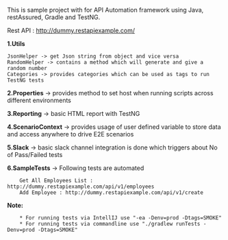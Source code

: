 This is sample project with for API Automation framework using Java, restAssured, Gradle and TestNG.

Rest API : http://dummy.restapiexample.com/

**1.Utils**

    JsonHelper -> get Json string from object and vice versa
    RandomHelper -> contains a method which will generate and give a random number
    Categories -> provides categories which can be used as tags to run TestNG tests

**2.Properties** -> provides method to set host when running scripts across different environments

**3.Reporting** -> basic HTML report with TestNG

**4.ScenarioContext** -> provides usage of user defined variable to store data and access anywhere to drive E2E scenarios

**5.Slack** -> basic slack channel integration is done which triggers about No of Pass/Failed tests

**6.SampleTests** -> Following tests are automated

        Get All Employees List : http://dummy.restapiexample.com/api/v1/employees
        Add Employee : http://dummy.restapiexample.com/api/v1/create



**Note:**

        * For running tests via IntellIJ use "-ea -Denv=prod -Dtags=SMOKE"
        * For running tests via commandline use "./gradlew runTests -Denv=prod -Dtags=SMOKE"

